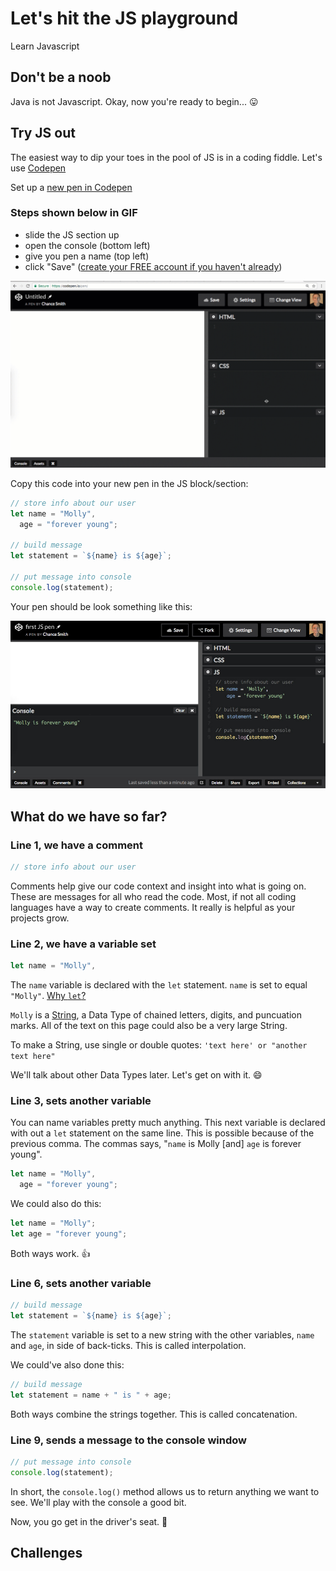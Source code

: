 # Let's hit the JS playground

Learn Javascript

## Don't be a noob

Java is not Javascript.
Okay, now you're ready to begin... 😛

## Try JS out

The easiest way to dip your toes in the pool of JS is in a coding fiddle. Let's use [Codepen](codepen.io)

Set up a [new pen in Codepen](codepen.io/pen)

### Steps shown below in GIF

* slide the JS section up
* open the console (bottom left)
* give you pen a name (top left)
* click "Save" ([create your FREE account if you haven't already](https://codepen.io/accounts/signup/user/free))

![set up Codepen for javascript](img/stage-0-ready-codepen.gif)

Copy this code into your new pen in the JS block/section:

```javascript
// store info about our user
let name = "Molly",
  age = "forever young";

// build message
let statement = `${name} is ${age}`;

// put message into console
console.log(statement);
```

Your pen should be look something like this:

![set up Codepen with first JS added](img/stage-0-ready-codepen-js-added.jpg)

## What do we have so far?

### Line 1, we have a comment

```javascript
// store info about our user
```

Comments help give our code context and insight into what is going on. These are messages for all who read the code. Most, if not all coding languages have a way to create comments. It really is helpful as your projects grow.

### Line 2, we have a variable set

```javascript
let name = "Molly",
```

The `name` variable is declared with the `let` statement. `name` is set to equal `"Molly"`. [Why `let`?](https://stackoverflow.com/questions/37916940/why-was-the-name-let-chosen-for-block-scoped-variable-declarations-in-javascri)

`Molly` is a [String](https://developer.mozilla.org/en-US/docs/Web/JavaScript/Reference/Global_Objects/String), a Data Type of chained letters, digits, and puncuation marks. All of the text on this page could also be a very large String.

To make a String, use single or double quotes: `'text here' or "another text here"`

We'll talk about other Data Types later. Let's get on with it. 😄

### Line 3, sets another variable

You can name variables pretty much anything. This next variable is declared with out a `let` statement on the same line. This is possible because of the previous comma. The commas says, "`name` is Molly [and] `age` is forever young".

```javascript
let name = "Molly",
  age = "forever young";
```

We could also do this:

```javascript
let name = "Molly";
let age = "forever young";
```

Both ways work. 👍

### Line 6, sets another variable

```javascript
// build message
let statement = `${name} is ${age}`;
```

The `statement` variable is set to a new string with the other variables, `name` and `age`, in side of back-ticks. This is called interpolation.

We could've also done this:

```javascript
// build message
let statement = name + " is " + age;
```

Both ways combine the strings together. This is called concatenation.

### Line 9, sends a message to the console window

```javascript
// put message into console
console.log(statement);
```

In short, the `console.log()` method allows us to return anything we want to see. We'll play with the console a good bit.

Now, you go get in the driver's seat. 🚗

## Challenges
